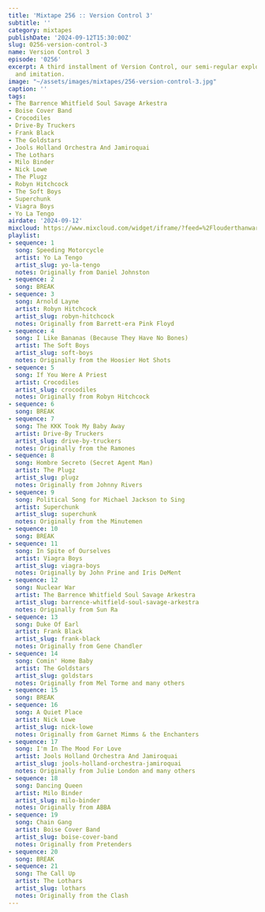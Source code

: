 ```yaml
---
title: 'Mixtape 256 :: Version Control 3'
subtitle: ''
category: mixtapes
publishDate: '2024-09-12T15:30:00Z'
slug: 0256-version-control-3
name: Version Control 3
episode: '0256'
excerpt: A third installment of Version Control, our semi-regular exploration of tribute
  and imitation.
image: "~/assets/images/mixtapes/256-version-control-3.jpg"
caption: ''
tags:
- The Barrence Whitfield Soul Savage Arkestra
- Boise Cover Band
- Crocodiles
- Drive-By Truckers
- Frank Black
- The Goldstars
- Jools Holland Orchestra And Jamiroquai
- The Lothars
- Milo Binder
- Nick Lowe
- The Plugz
- Robyn Hitchcock
- The Soft Boys
- Superchunk
- Viagra Boys
- Yo La Tengo
airdate: '2024-09-12'
mixcloud: https://www.mixcloud.com/widget/iframe/?feed=%2Flouderthanwar%2Fthe-mixtape-256-version-control-3-2024-09-12%2F&hide_artwork=1&hide_cover=1
playlist:
- sequence: 1
  song: Speeding Motorcycle
  artist: Yo La Tengo
  artist_slug: yo-la-tengo
  notes: Originally from Daniel Johnston
- sequence: 2
  song: BREAK
- sequence: 3
  song: Arnold Layne
  artist: Robyn Hitchcock
  artist_slug: robyn-hitchcock
  notes: Originally from Barrett-era Pink Floyd
- sequence: 4
  song: I Like Bananas (Because They Have No Bones)
  artist: The Soft Boys
  artist_slug: soft-boys
  notes: Originally from the Hoosier Hot Shots
- sequence: 5
  song: If You Were A Priest
  artist: Crocodiles
  artist_slug: crocodiles
  notes: Originally from Robyn Hitchcock
- sequence: 6
  song: BREAK
- sequence: 7
  song: The KKK Took My Baby Away
  artist: Drive-By Truckers
  artist_slug: drive-by-truckers
  notes: Originally from the Ramones
- sequence: 8
  song: Hombre Secreto (Secret Agent Man)
  artist: The Plugz
  artist_slug: plugz
  notes: Originally from Johnny Rivers
- sequence: 9
  song: Political Song for Michael Jackson to Sing
  artist: Superchunk
  artist_slug: superchunk
  notes: Originally from the Minutemen
- sequence: 10
  song: BREAK
- sequence: 11
  song: In Spite of Ourselves
  artist: Viagra Boys
  artist_slug: viagra-boys
  notes: Originally by John Prine and Iris DeMent
- sequence: 12
  song: Nuclear War
  artist: The Barrence Whitfield Soul Savage Arkestra
  artist_slug: barrence-whitfield-soul-savage-arkestra
  notes: Originally from Sun Ra
- sequence: 13
  song: Duke Of Earl
  artist: Frank Black
  artist_slug: frank-black
  notes: Originally from Gene Chandler
- sequence: 14
  song: Comin' Home Baby
  artist: The Goldstars
  artist_slug: goldstars
  notes: Originally from Mel Torme and many others
- sequence: 15
  song: BREAK
- sequence: 16
  song: A Quiet Place
  artist: Nick Lowe
  artist_slug: nick-lowe
  notes: Originally from Garnet Mimms & the Enchanters
- sequence: 17
  song: I'm In The Mood For Love
  artist: Jools Holland Orchestra And Jamiroquai
  artist_slug: jools-holland-orchestra-jamiroquai
  notes: Originally from Julie London and many others
- sequence: 18
  song: Dancing Queen
  artist: Milo Binder
  artist_slug: milo-binder
  notes: Originally from ABBA
- sequence: 19
  song: Chain Gang
  artist: Boise Cover Band
  artist_slug: boise-cover-band
  notes: Originally from Pretenders
- sequence: 20
  song: BREAK
- sequence: 21
  song: The Call Up
  artist: The Lothars
  artist_slug: lothars
  notes: Originally from the Clash
---
```



